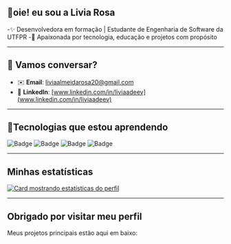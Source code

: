## 👋oie! eu sou a Livia Rosa

-✨ Desenvolvedora em formação | Estudante de Engenharia de Software da UTFPR
-🎯 Apaixonada por tecnologia, educação e projetos com propósito  

---
## 💬 Vamos conversar?

- ✉️ **Email**: liviaalmeidarosa20@gmail.com
- 💼 **LinkedIn**: [www.linkedin.com/in/liviaadeev](www.linkedin.com/in/liviaadeev)

---
## 🚀Tecnologias que estou aprendendo
![Badge](https://img.shields.io/badge/-HTML-pink?logo=html5&logoColor=black&style=for-the-badge)
![Badge](https://img.shields.io/badge/-CSS-yellow?logo=css&logoColor=black&style=for-the-badge)
![Badge](https://img.shields.io/badge/-MYSQL-purple?logo=mysql&logoColor=black&style=for-the-badge)
![Badge](https://img.shields.io/badge/-C-grey?logo=c&logoColor=black&style=for-the-badge)

---

## Minhas estatísticas
[![Card mostrando estatísticas do perfil](https://github-profile-summary-cards.vercel.app/api/cards/profile-details?username=liviaRosaa&theme=solarized_dark)](#)

---
## Obrigado por visitar meu perfil
Meus projetos principais estão aqui em baixo:

